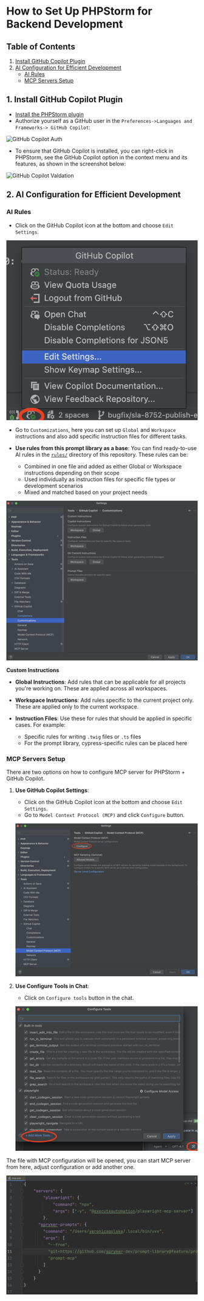 # How to Set Up PHPStorm for Backend Development

## Table of Contents

1. [Install GitHub Copilot Plugin](#1-install-github-copilot-plugin)
2. [AI Configuration for Efficient Development](#2-ai-configuration-for-efficient-development)
   - [AI Rules](#ai-rules)
   - [MCP Servers Setup](#mcp-servers-setup)

## 1. Install GitHub Copilot Plugin

- [Install the PHPStorm plugin](https://plugins.jetbrains.com/plugin/17718-github-copilot)
- Authorize yourself as a GitHub user in the `Preferences->Languages and Frameworks-> GitHub Copilot`:

![GitHub Copilot Auth](images/1d7088d1-83ee-4c32-9a3e-fff0879c98c2.avif)

- To ensure that GitHub Copilot is installed, you can right-click in PHPStorm, see the GitHub Copilot option in the context menu and its features, as shown in the screenshot below:

![GitHub Copilot Valdation](images/07081cdc-a0a2-4929-8b32-b01eabe7ce2d.avif)

## 2. AI Configuration for Efficient Development

### AI Rules

- Click on the GitHub Copilot icon at the bottom and choose `Edit Settings`.

![GitHub Copilot Settings Image](images/phpstorm_github_copilot_settings.png)

- Go to `Customizations`, here you can set up `Global` and `Workspace` instructions and also add specific instruction files for different tasks.

- **Use rules from this prompt library as a base**: You can find ready-to-use AI rules in the [`rules/`](../rules/) directory of this repository. These rules can be:
  - Combined in one file and added as either Global or Workspace instructions depending on their scope
  - Used individually as instruction files for specific file types or development scenarios
  - Mixed and matched based on your project needs

![GitHub Copilot Settings Rules Image](images/phpstorm_github_copilot_rules.png)

**Custom Instructions**

- **Global Instructions**: Add rules that can be applicable for all projects you're working on. These are applied across all workspaces.
  
- **Workspace Instructions**: Add rules specific to the current project only. These are applied only to the current workspace. 

- **Instruction Files**: Use these for rules that should be applied in specific cases. For example:
  - Specific rules for writing `.twig` files or `.ts` files
  - For the prompt library, cypress-specific rules can be placed here

### MCP Servers Setup

There are two options on how to configure MCP server for PHPStorm + GitHub Copilot.

1. **Use GitHub Copilot Settings**:
   
   - Click on the GitHub Copilot icon at the bottom and choose `Edit Settings`.
   - Go to `Model Context Protocol (MCP)` and click `Configure` button.
   
   ![GitHub Copilot Settings MCP Image](images/phpstorm_github_copilot_settings_mcp.png)

2. **Use Configure Tools in Chat**:
   
   - Click on `Configure tools` button in the chat.
   
   ![GitHub Copilot Settings MCP Alt Image](images/phpstorm_github_copilot_settings_mcp_alt.png)

The file with MCP configuration will be opened, you can start MCP server from here, adjust configuration or add another one.

![GitHub Copilot Settings MCP Config Image](images/phpstorm_github_copilot_settings_mcp_config.png)
